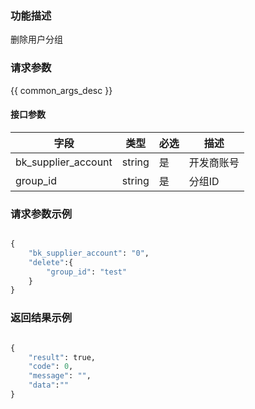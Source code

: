 ### 功能描述

删除用户分组

### 请求参数

{{ common_args_desc }}

#### 接口参数

| 字段                |  类型       | 必选   |  描述       |
|---------------------|-------------|--------|-------------|
| bk_supplier_account | string      | 是     | 开发商账号  |
| group_id            | string      | 是     | 分组ID      |


### 请求参数示例

```python

{
    "bk_supplier_account": "0",
    "delete":{
        "group_id": "test"    
    }
}
```


### 返回结果示例

```python

{
    "result": true,
    "code": 0,
    "message": "",
    "data":""
}
```
